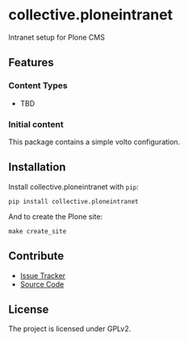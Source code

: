# collective.ploneintranet

Intranet setup for Plone CMS

## Features

### Content Types

- TBD

### Initial content

This package contains a simple volto configuration.

Installation
------------

Install collective.ploneintranet with `pip`:

```shell
pip install collective.ploneintranet
```
And to create the Plone site:

```shell
make create_site
```

## Contribute

- [Issue Tracker](https://github.com/collective/collective.ploneintranet/issues)
- [Source Code](https://github.com/collective/collective.ploneintranet/)

## License

The project is licensed under GPLv2.
